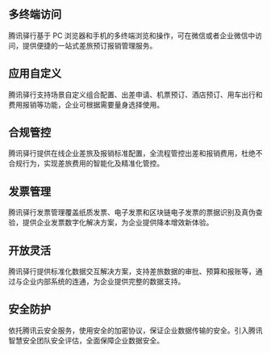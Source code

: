 ## 多终端访问
腾讯驿行基于 PC 浏览器和手机的多终端浏览和操作，可在微信或者企业微信中访问，提供便捷的一站式差旅预订报销管理服务。

## 应用自定义
腾讯驿行支持场景自定义组合配置、出差申请、机票预订、酒店预订、用车出行和费用报销等功能，企业可根据需要量身选择使用。

## 合规管控
腾讯驿行提供在线企业差旅及报销标准配置，全流程管控出差和报销费用，杜绝不合规行为，实现差旅费用的智能化及精准化管控。

## 发票管理
腾讯驿行发票管理覆盖纸质发票、电子发票和区块链电子发票的票据识别及真伪查验，提供企业发票数字化解决方案，为企业提供降本增效新体验。

## 开放灵活
腾讯驿行提供标准化数据交互解决方案，支持差旅数据的审批、预算和报账等，通过与企业内部系统的连通，为企业提供完整的数据支持。

## 安全防护
依托腾讯云安全服务，使用安全的加密协议，保证企业数据传输的安全。引入腾讯智慧安全团队安全评估，全面保障企业数据安全。
